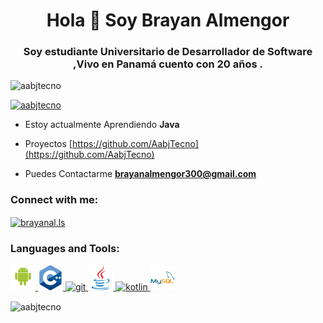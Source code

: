 <h1 align="center">Hola 👋 Soy Brayan Almengor</h1>
<h3 align="center">Soy estudiante Universitario de Desarrollador de Software ,Vivo en Panamá cuento con 20 años .</h3>

<p align="left"> <img src="https://komarev.com/ghpvc/?username=aabjtecno&label=Profile%20views&color=0e75b6&style=flat" alt="aabjtecno" /> </p>

<p align="left"> <a href="https://github.com/ryo-ma/github-profile-trophy"><img src="https://github-profile-trophy.vercel.app/?username=aabjtecno" alt="aabjtecno" /></a> </p>

- Estoy actualmente Aprendiendo **Java**

- Proyectos [https://github.com/AabjTecno](https://github.com/AabjTecno)

- Puedes Contactarme **brayanalmengor300@gmail.com**

<h3 align="left">Connect with me:</h3>
<p align="left">
<a href="https://instagram.com/brayanal.ls" target="blank"><img align="center" src="https://raw.githubusercontent.com/rahuldkjain/github-profile-readme-generator/master/src/images/icons/Social/instagram.svg" alt="brayanal.ls" height="30" width="40" /></a>
</p>

<h3 align="left">Languages and Tools:</h3>
<p align="left"> <a href="https://developer.android.com" target="_blank" rel="noreferrer"> <img src="https://raw.githubusercontent.com/devicons/devicon/master/icons/android/android-original-wordmark.svg" alt="android" width="40" height="40"/> </a> <a href="https://www.w3schools.com/cpp/" target="_blank" rel="noreferrer"> <img src="https://raw.githubusercontent.com/devicons/devicon/master/icons/cplusplus/cplusplus-original.svg" alt="cplusplus" width="40" height="40"/> </a> <a href="https://git-scm.com/" target="_blank" rel="noreferrer"> <img src="https://www.vectorlogo.zone/logos/git-scm/git-scm-icon.svg" alt="git" width="40" height="40"/> </a> <a href="https://www.java.com" target="_blank" rel="noreferrer"> <img src="https://raw.githubusercontent.com/devicons/devicon/master/icons/java/java-original.svg" alt="java" width="40" height="40"/> </a> <a href="https://kotlinlang.org" target="_blank" rel="noreferrer"> <img src="https://www.vectorlogo.zone/logos/kotlinlang/kotlinlang-icon.svg" alt="kotlin" width="40" height="40"/> </a> <a href="https://www.mysql.com/" target="_blank" rel="noreferrer"> <img src="https://raw.githubusercontent.com/devicons/devicon/master/icons/mysql/mysql-original-wordmark.svg" alt="mysql" width="40" height="40"/> </a> </p>

<p><img align="center" src="https://github-readme-stats.vercel.app/api/top-langs?username=aabjtecno&show_icons=true&locale=en&layout=compact" alt="aabjtecno" /></p>

